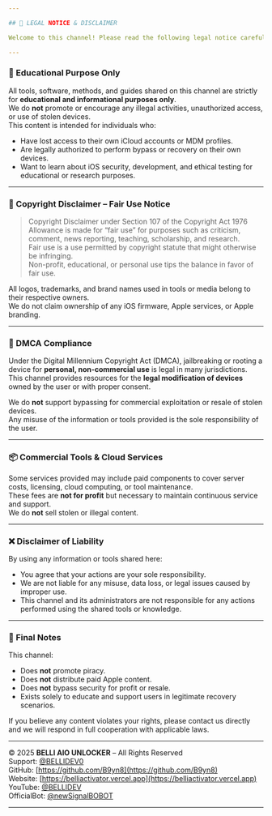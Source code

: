```yaml
---

## 📜 LEGAL NOTICE & DISCLAIMER

Welcome to this channel! Please read the following legal notice carefully before using or sharing any content from this channel.

---
```


### 🔐 Educational Purpose Only

All tools, software, methods, and guides shared on this channel are strictly for **educational and informational purposes only**.  
We do **not** promote or encourage any illegal activities, unauthorized access, or use of stolen devices.  
This content is intended for individuals who:

- Have lost access to their own iCloud accounts or MDM profiles.  
- Are legally authorized to perform bypass or recovery on their own devices.  
- Want to learn about iOS security, development, and ethical testing for educational or research purposes.

---

### 🧾 Copyright Disclaimer – Fair Use Notice

> Copyright Disclaimer under Section 107 of the Copyright Act 1976  
> Allowance is made for “fair use” for purposes such as criticism, comment, news reporting, teaching, scholarship, and research.  
> Fair use is a use permitted by copyright statute that might otherwise be infringing.  
> Non-profit, educational, or personal use tips the balance in favor of fair use.

All logos, trademarks, and brand names used in tools or media belong to their respective owners.  
We do not claim ownership of any iOS firmware, Apple services, or Apple branding.

---

### 📄 DMCA Compliance

Under the Digital Millennium Copyright Act (DMCA), jailbreaking or rooting a device for **personal, non-commercial use** is legal in many jurisdictions.  
This channel provides resources for the **legal modification of devices** owned by the user or with proper consent.

We do **not** support bypassing for commercial exploitation or resale of stolen devices.  
Any misuse of the information or tools provided is the sole responsibility of the user.

---

### 📦 Commercial Tools & Cloud Services

Some services provided may include paid components to cover server costs, licensing, cloud computing, or tool maintenance.  
These fees are **not for profit** but necessary to maintain continuous service and support.  
We do **not** sell stolen or illegal content.

---

### ❌ Disclaimer of Liability

By using any information or tools shared here:

- You agree that your actions are your sole responsibility.  
- We are not liable for any misuse, data loss, or legal issues caused by improper use.  
- This channel and its administrators are not responsible for any actions performed using the shared tools or knowledge.

---

### 📢 Final Notes

This channel:

- Does **not** promote piracy.  
- Does **not** distribute paid Apple content.  
- Does **not** bypass security for profit or resale.  
- Exists solely to educate and support users in legitimate recovery scenarios.

If you believe any content violates your rights, please contact us directly and we will respond in full cooperation with applicable laws.

---

© 2025 **BELLI AIO UNLOCKER** – All Rights Reserved  
Support: [@BELLIDEV0](https://t.me/BELLIDEV0)  
GitHub: [https://github.com/B9yn8](https://github.com/B9yn8)  
Website: [https://belliactivator.vercel.app](https://belliactivator.vercel.app)  
YouTube: [@BELLIDEV](https://www.youtube.com/@BELLIDEV)  
OfficialBot: [@newSignalBOBOT](https://t.me/newSignalBOBOT)

---
